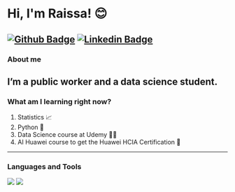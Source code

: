 # Hi, I'm Raissa! :blush:

[![Github Badge](https://img.shields.io/badge/-Github-000?style=flat-square&logo=Github&logoColor=white&link=https://github.com/rahcosta)](https://github.com/rahcosta)
[![Linkedin Badge](https://img.shields.io/badge/-LinkedIn-blue?style=flat-square&logo=Linkedin&logoColor=white&link=https://www.linkedin.com/in/raissacostaalencar/)](https://www.linkedin.com/in/raissacostaalencar/)
-
### About me
I’m a public worker and a data science student.
-
### What am I learning right now?

1. Statistics :chart_with_upwards_trend:
2. Python :snake:
3. Data Science course at Udemy :woman_technologist:
4. AI Huawei course to get the Huawei HCIA Certification :robot:

---
### Languages and Tools

<img src="https://img.shields.io/badge/Python-FFD43B?style=for-the-badge&logo=python&logoColor=darkgreen" /> <img src="https://img.shields.io/badge/Jupyter-F37626.svg?&style=for-the-badge&logo=Jupyter&logoColor=white" />
